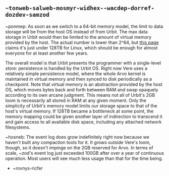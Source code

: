 ## `~tonweb-salweb-mosmyr-widhex--wacdep-dorref-dozdev-samzod`
~ponmep:
As soon as we switch to a 64-bit memory model, the limit to data storage will be from the host OS instead of from Urbit. The max data storage in Urbit would then be limited to the amount of virtual memory provided by the host. The actual number is lower than 2^64, but [this page](http://blog.sungju.org/2015/11/17/whats-virtual-address-limit-of-32bit64bit-linux-kernel-2/) claims it's just under 128TB for Linux, which should be enough for almost everyone for at least another few years.

The overall model is that Urbit presents the programmer with a single-level store: persistence is handled by the Urbit OS. Right now Vere uses a relatively simple persistence model, where the whole Arvo kernel is maintained in virtual memory and then synced to disk periodically as a checkpoint. Note that virtual memory is an abstraction provided by the host OS, which moves bytes back and forth between RAM and swap opaquely according to its own arcane judgment. This means not all of Urbit's 2GB loom is necessarily all stored in RAM at any given moment. Only the simplicity of Urbit's memory model limits our storage space to that of the host's virtual memory. If 128TB became a bottleneck at some point, the memory mapping could be given another layer of indirection to transcend it and gain access to all available disk space, including any attached network filesystems.

~hosneb:
The event log does grow indefinitely right now because we haven't built any compaction tools for it. It grows outside Vere's loom, though, so it doesn't impinge on the 2GB reserved for Arvo. In terms of scale, ~zod's event log just exceeded 100GB after over a year of continuous operation. Most users will see much less usage than that for the time being.

-  ~rovnys-ricfer